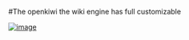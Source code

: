 #The openkiwi
the wiki engine has full customizable

[![image](https://user-images.githubusercontent.com/40848621/45226700-910e4600-b2fa-11e8-8ed3-9d2be3c7d253.png)](https://github.com/openkiwi-kang/openkiwi/releases/download/v0.0.1a/openkiwi-v0.0.1a.zip)
